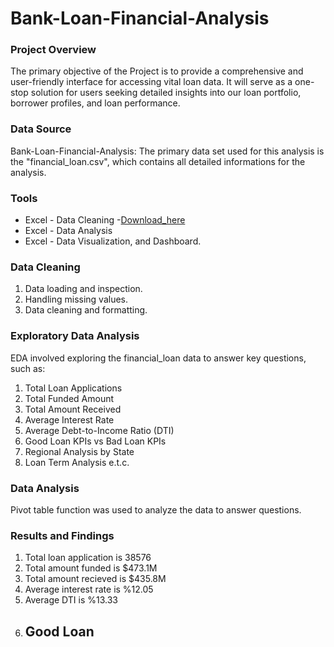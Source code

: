 # Bank-Loan-Financial-Analysis

### Project Overview
The primary objective of the Project is to provide a comprehensive and user-friendly interface for accessing vital loan data. It will serve as a one-stop solution for users seeking detailed insights into our loan portfolio, borrower profiles, and loan performance.

### Data Source
Bank-Loan-Financial-Analysis: The primary data set used for this analysis is the "financial_loan.csv", which contains all detailed informations for the analysis.

### Tools
- Excel - Data Cleaning
  -[Download_here](https://microsoft.com)
- Excel - Data Analysis
- Excel - Data Visualization, and Dashboard.

### Data Cleaning
 1. Data loading and inspection.
 2. Handling missing values.
 3. Data cleaning and formatting.

  
### Exploratory Data Analysis
EDA involved exploring the financial_loan data to answer key questions, such as:
1.	Total Loan Applications
2.	Total Funded Amount
3.	Total Amount Received
4.	Average Interest Rate
5.	Average Debt-to-Income Ratio (DTI)
6.	Good Loan KPIs vs Bad Loan KPIs
7.	Regional Analysis by State
8.	Loan Term Analysis e.t.c.

### Data Analysis
Pivot table function was used to analyze the data to answer questions.

###  Results and Findings
1. Total loan application is 38576
2. Total amount funded is $473.1M
3. Total amount recieved is $435.8M
4. Average interest rate is %12.05
5. Average DTI is %13.33
6. Good Loan
   -  
